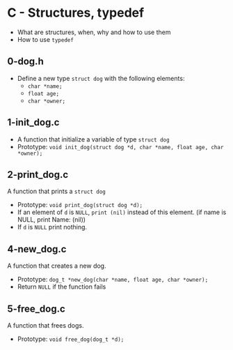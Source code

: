 # C - Structures, typedef
  - What are structures, when, why and how to use them
  - How to use `typedef`

## 0-dog.h
   - Define a new type `struct dog` with the following elements:
     - `char *name;`
     - `float age;`
     - `char *owner;`

## 1-init_dog.c
   - A function that initialize a variable of type `struct dog`
   - Prototype: `void init_dog(struct dog *d, char *name, float age, char *owner);`

## 2-print_dog.c
   A function that prints a `struct dog`
   - Prototype: `void print_dog(struct dog *d);`
   - If an element of `d` is `NULL`, `print (nil)` instead of this element.
   (if name is NULL, print Name: (nil))
   - If `d` is `NULL` print nothing.

## 4-new_dog.c
   A function that creates a new dog.
   - Prototype: `dog_t *new_dog(char *name, float age, char *owner);`
   - Return `NULL` if the function fails

## 5-free_dog.c
   A function that frees dogs.
   - Prototype: `void free_dog(dog_t *d);`